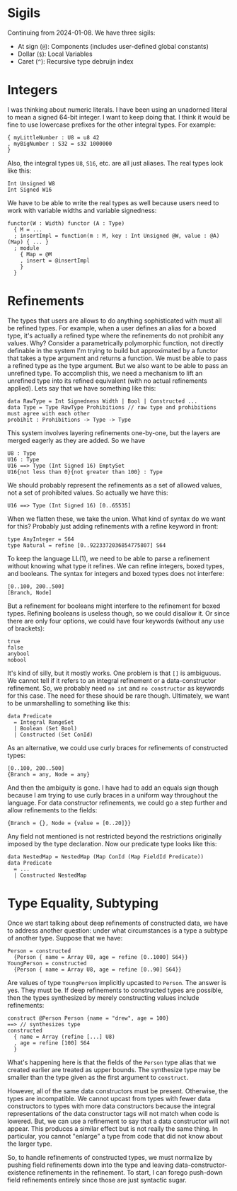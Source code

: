 # Sigils

Continuing from 2024-01-08. We have three sigils:

* At sign (`@`): Components (includes user-defined global constants)
* Dollar (`$`): Local Variables
* Caret (`^`): Recursive type debruijn index

# Integers

I was thinking about numeric literals. I have been using an unadorned
literal to mean a signed 64-bit integer. I want to keep doing that.
I think it would be fine to use lowercase prefixes for the other
integral types. For example:

    { myLittleNumber : U8 = u8 42
    , myBigNumber : S32 = s32 1000000
    }

Also, the integral types `U8`, `S16`, etc. are all just aliases. The real
types look like this:

    Int Unsigned W8
    Int Signed W16

We have to be able to write the real types as well because users need to
work with variable widths and variable signedness:

    functor(W : Width) functor (A : Type)
      { M = ...
      ; insertImpl = function(m : M, key : Int Unsigned @W, value : @A)(Map) { ... }
      ; module
        { Map = @M
        , insert = @insertImpl
        }
      }


# Refinements

The types that users are allows to do anything sophisticated with must
all be refined types. For example, when a user defines an alias for
a boxed type, it's actually a refined type where the refinements do not
prohibit any values. Why? Consider a parametrically polymorphic function,
not directly definable in the system I'm trying to build but approximated
by a functor that takes a type argument and returns a function. We must
be able to pass a refined type as the type argument. But we also want to
be able to pass an unrefined type. To accomplish this, we need a mechanism
to lift an unrefined type into its refined equivalent (with no actual
refinements applied). Lets say that we have something like this:

    data RawType = Int Signedness Width | Bool | Constructed ...
    data Type = Type RawType Prohibitions // raw type and prohibitions must agree with each other
    probihit : Prohibitions -> Type -> Type

This system involves layering refinements one-by-one, but the layers
are merged eagerly as they are added. So we have

    U8 : Type
    U16 : Type
    U16 ==> Type (Int Signed 16) EmptySet
    U16{not less than 0}{not greater than 100} : Type

We should probably represent the refinements as a set of allowed values, not
a set of prohibited values. So actually we have this:

    U16 ==> Type (Int Signed 16) [0..65535]

When we flatten these, we take the union. What kind of syntax do we want
for this? Probably just adding refinements with a refine keyword in front:

    type AnyInteger = S64
    type Natural = refine [0..9223372036854775807] S64

To keep the language LL(1), we need to be able to parse a refinement without
knowing what type it refines. We can refine integers, boxed types, and
booleans. The syntax for integers and boxed types does not interfere:

    [0..100, 200..500]
    [Branch, Node]

But a refinement for booleans might interfere to the refinement for boxed
types. Refining booleans is useless though, so we could disallow it.
Or since there are only four options, we could have four keywords (without
any use of brackets):

    true
    false
    anybool
    nobool

It's kind of silly, but it mostly works. One problem is that `[]` is ambiguous.
We cannot tell if it refers to an integral refinement or a data-constructor
refinement. So, we probably need `no int` and `no constructor` as keywords
for this case. The need for these should be rare though. Ultimately, we want
to be unmarshalling to something like this:

    data Predicate
      = Integral RangeSet
      | Boolean (Set Bool)
      | Constructed (Set ConId)

As an alternative, we could use curly braces for refinements of constructed
types:

    [0..100, 200..500]
    {Branch = any, Node = any}

And then the ambiguity is gone. I have had to add an equals sign though
because I am trying to use curly braces in a uniform way throughout the
language. For data constructor refinements, we could go a step further and
allow refinements to the fields:

    {Branch = {}, Node = {value = [0..20]}}

Any field not mentioned is not restricted beyond the restrictions originally
imposed by the type declaration. Now our predicate type looks like this:

    data NestedMap = NestedMap (Map ConId (Map FieldId Predicate))
    data Predicate
      = ...
      | Constructed NestedMap

# Type Equality, Subtyping

Once we start talking about deep refinements of constructed data, we have to
address another question: under what circumstances is a type a subtype of
another type. Suppose that we have:

    Person = constructed
      {Person { name = Array U8, age = refine [0..1000] S64}}
    YoungPerson = constructed
      {Person { name = Array U8, age = refine [0..90] S64}}

Are values of type `YoungPerson` implicitly upcasted to `Person`. The answer
is yes. They must be. If deep refinements to constructed types are possible,
then the types synthesized by merely constructing values include refinements:

    construct @Person Person {name = "drew", age = 100}
    ==> // synthesizes type
    constructed
      { name = Array (refine [...] U8)
      , age = refine [100] S64
      }

What's happening here is that the fields of the `Person` type alias
that we created earlier are treated as upper bounds. The synthesize type
may be smaller than the type given as the first argument to `construct`.

However, all of the same data constructors must be present. Otherwise,
the types are incompatible. We cannot upcast from types with fewer data
constructors to types with more data constructors because the integral
representations of the data constructor tags will not match when code
is lowered. But, we can use a refinement to say that a data constructor
will not appear. This produces a similar effect but is not really the
same thing. In particular, you cannot "enlarge" a type from code that
did not know about the larger type.

So, to handle refinements of constructed types, we must normalize by
pushing field refinements down into the type and leaving
data-constructor-existence refinements in the refinement. To start,
I can forego push-down field refinements entirely since those are just
syntactic sugar.
